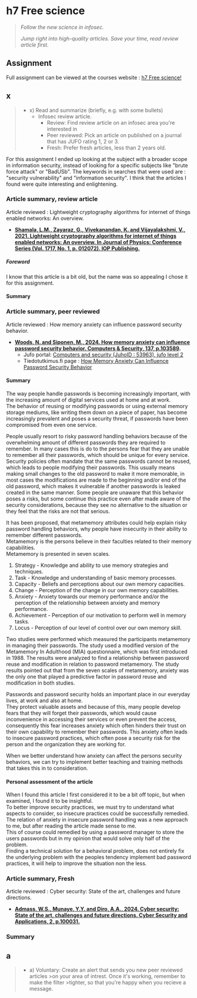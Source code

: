 # h7 Free science

>*Follow the new science in infosec.*
>
>*Jump right into high-quality articles. Save your time, read review article first.*

## Assignment

Full assignment can be viewed at the courses website : [h7 Free science!](https://terokarvinen.com/trust-to-blockchain/#h7-free-science)

## x

>- x) Read and summarize (briefly, e.g. with some bullets)
>   - Infosec review article.
>     - Review: Find review article on an infosec area you're interested in
>     - Peer reviewed: Pick an article on published on a journal that has JUFO rating 1, 2 or 3.
>     - Fresh: Prefer fresh articles, less than 2 years old.

For this assignment I ended up looking at the subject with a broader scope in information security, instead of looking for a specific subjects like "brute force attack" or "BadUSb". The keywords in searches that were used are : "security vulnerability" and "information security". I think that the articles I found were quite interesting and enlightening.

### Article summary, review article

Article reviewed : Lightweight cryptography algorithms for internet of things enabled networks: An overview.

- **[Shamala, L.M., Zayaraz, G., Vivekanandan, K. and Vijayalakshmi, V., 2021. Lightweight cryptography algorithms for internet of things enabled networks: An overview. In Journal of Physics: Conference Series (Vol. 1717, No. 1, p. 012072). IOP Publishing.](https://iopscience.iop.org/article/10.1088/1742-6596/1717/1/012072/meta)**

##### Foreword

I know that this article is a bit old, but the name was so appealing I chose it for this assignment.

#### Summary

### Article summary, peer reviewed

Article reviewed : How memory anxiety can influence password security behavior.

- **[Woods, N. and Siponen, M., 2024. How memory anxiety can influence password security behavior. Computers & Security, 137, p.103589](https://www.sciencedirect.com/science/article/pii/S0167404823004996?via%3Dihub).**
  - Jufo portal: [Computers and security (JuhoID : 53963), jufo level 2](https://jfp.csc.fi/jufoportaali?Jufo_ID=53963)
  - Tiedotutkimus.fi page : [How Memory Anxiety Can Influence Password Security Behavior](https://tiedejatutkimus.fi/fi/results/publication/0684013524)

#### Summary

The way people handle passwords is becoming increasingly important, with the increasing amount of digital services used at home and at work.  
The behavior of reusing or modifying passwords or using external memory storage mediums, like writing them down on a piece of paper, has become increasingly prevalent and poses a security threat, if passwords have been compromised from even one service.

People usually resort to risky password handling behaviors because of the overwhelming amount of different passwords they are required to remember. In many cases this is do to the persons fear that they are unable to remember all their passwords, which should be unique for every service. Security policies often mandate that the same passwords cannot be reused, which leads to people modifying their passwords. This usually means making small changes to the old password to make it more memorable, in most cases the modifications are made to the beginning and/or end of the old password, which makes it vulnerable if another passwords is leaked created in the same manner. Some people are unaware that this behavior poses a risks, but some continue this practice even after made aware of the security considerations, because they see no alternative to the situation or they feel that the risks are not that serious.

It has been proposed, that metamemory attributes could help explain risky password handling behaviors, why people have insecurity in their ability to remember different passwords.  
Metamemory is the persons believe in their faculties related to their memory capabilities.  
Metamemory is presented in seven scales.

1. Strategy - Knowledge and ability to use memory strategies and techniques.
2. Task - Knowledge and understanding of basic memory processes.
3. Capacity - Beliefs and perceptions about our own memory capacities.
4. Change - Perception of the change in our own memory capabilities.
5. Anxiety - Anxiety towards our memory performance and/or the perception of the relationship between anxiety and memory performance.
6. Achievement - Perception of our motivation to perform well in memory tasks.
7. Locus - Perception of our level of control over our own memory skill.

Two studies were performed which measured the participants metamemory in managing their passwords. The study used a modified version of the Metamemory In Adulthood (MIA) questionnaire, which was first introduced in 1988. The results were analyzed to find a relationship between password reuse and modification in relation to password metamemory.
The study results pointed out that from the seven scales of metamemory, anxiety was the only one that played a predictive factor in password reuse and modification in both studies.

Passwords and password security holds an important place in our everyday lives, at work and also at home.  
They protect valuable assets and because of this, many people develop fears that they will forget their passwords, which would cause inconvenience in accessing their services or even prevent the access, consequently this fear increases anxiety which often hinders their trust on their own capability to remember their passwords. This anxiety often leads to insecure password practices, which often pose a security risk for the person and the organization they are working for.

When we better understand how anxiety can affect the persons security behaviors, we can try to implement better teaching and training methods that takes this in to consideration.

#### Personal assessment of the article

When I found this article I first considered it to be a bit off topic, but when examined, I found it to be insightful.  
To better improve security practices, we must try to understand what aspects to consider, so insecure practices could be successfully remedied.  
The relation of anxiety in insecure password handling was a new approach to me, but after reading the article made sense to me.  
This of course could remedied by using a password manager to store the users passwords but in my opinion that would solve only half of the problem.  
Finding a technical solution for a behavioral problem, does not entirely fix the underlying problem with the peoples tendency implement bad password practices, it will help to improve the situation non the less. 

### Article summary, Fresh

Article reviewed : Cyber security: State of the art, challenges and future directions.

- **[Admass, W.S., Munaye, Y.Y. and Diro, A.A., 2024. Cyber security: State of the art, challenges and future directions. Cyber Security and Applications, 2, p.100031.](https://www.sciencedirect.com/science/article/pii/S2772918423000188)**


### Summary

## a

>- a) Voluntary: Create an alert that sends you new peer reviewed articles >on your area of intrest. Once it's working, remember to make the filter >tighter, so that you're happy when you recieve a message.
